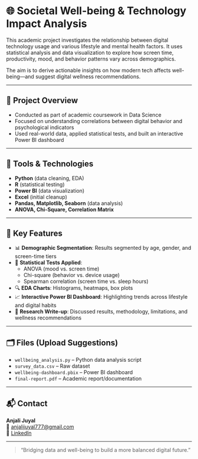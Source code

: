 # 🌐 Societal Well-being & Technology Impact Analysis

This academic project investigates the relationship between digital technology usage and various lifestyle and mental health factors. It uses statistical analysis and data visualization to explore how screen time, productivity, mood, and behavior patterns vary across demographics.

The aim is to derive actionable insights on how modern tech affects well-being—and suggest digital wellness recommendations.

---

## 🎯 Project Overview

- Conducted as part of academic coursework in Data Science  
- Focused on understanding correlations between digital behavior and psychological indicators  
- Used real-world data, applied statistical tests, and built an interactive Power BI dashboard

---

## 🔧 Tools & Technologies

- **Python** (data cleaning, EDA)
- **R** (statistical testing)
- **Power BI** (data visualization)
- **Excel** (initial cleanup)
- **Pandas, Matplotlib, Seaborn** (data analysis)
- **ANOVA, Chi-Square, Correlation Matrix**

---

## 📌 Key Features

- 📊 **Demographic Segmentation**: Results segmented by age, gender, and screen-time tiers
- 🧪 **Statistical Tests Applied**:
  - ANOVA (mood vs. screen time)
  - Chi-square (behavior vs. device usage)
  - Spearman correlation (screen time vs. sleep hours)
- 🔍 **EDA Charts**: Histograms, heatmaps, box plots
- 📈 **Interactive Power BI Dashboard**: Highlighting trends across lifestyle and digital habits
- 📄 **Research Write-up**: Discussed results, methodology, limitations, and wellness recommendations

---

## 🗂️ Files (Upload Suggestions)

- `wellbeing_analysis.py` – Python data analysis script  
- `survey_data.csv` – Raw dataset  
- `wellbeing-dashboard.pbix` – Power BI dashboard  
- `final-report.pdf` – Academic report/documentation

---


## 📬 Contact

**Anjali Juyal**  
📧 anjalijuyal777@gmail.com  
🔗 [LinkedIn](https://linkedin.com/in/anjali-juyal-320a7221a)

---

> “Bridging data and well-being to build a more balanced digital future.”
